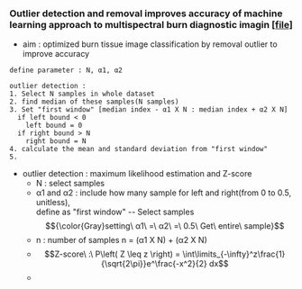 ### Outlier detection and removal improves accuracy of machine learning approach to multispectral burn diagnostic imagin  [[file]](OutlierDetectionAndRemoval.pdf)
- aim : optimized burn tissue image classification by removal outlier to improve accuracy
```
define parameter : N, α1, α2

outlier detection :
1. Select N samples in whole dataset
2. find median of these samples(N samples)
3. Set "first window" [median index - α1 X N : median index + α2 X N]
  if left bound < 0
    left bound = 0
  if right bound > N
    right bound = N
4. calculate the mean and standard deviation from "first window"
5. 
```
- outlier detection : maximum likelihood estimation and Z-score
  - N : select samples
  - α1 and α2 : include how many sample for left and right(from 0 to 0.5, unitless),  
       define as "first window" -- Select samples  
       $${\color{Gray}setting\ α1\ =\ α2\ =\ 0.5\ Get\ entire\ sample}$$  
  - n : number of samples n = (α1 X N) + (α2 X N) 
  - $$Z-score\ :\ P\left( Z \leq z \right) = \int\limits_{-\infty}^z\frac{1}{\sqrt{2\pi}}e^\frac{-x^2}{2} dx$$
  - 
